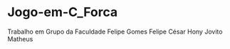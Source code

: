 # Jogo-em-C_Forca
 Trabalho em Grupo da Faculdade
 Felipe Gomes
 Felipe César
 Hony
 Jovito
 Matheus
